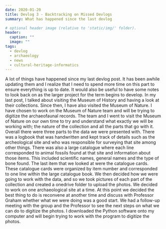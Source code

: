 ```yaml
---
date: 2020-01-20
title: Devlog 3 - Backtracking on Missed Devlogs 
summary: What has happened since the last devlog

# optional header image (relative to 'static/img/' folder).
header:
  caption: ""
  image: ""
tags:
  - devlog
  - archaeology
  - news
  - cultural-heritage-informatics
---
```

A lot of things have happened since my last devlog post. It has been awhile updating them and I realize that I need to spend more time on this part to ensure everything is up to date. It would also be useful to have some notes to look back on as the larger project for the term begins to develop. In my last post, I talked about visiting the Museum of History and having a look at their collections. Since then, I have also visited the Museum of Nature. I have chosen to work on the Museum of Nature team and will be trying to digitize the archaeofaunal records. 
The team and I went to visit the Museum of Nature on our own time to try and understand what exactly we will be working with; the nature of the collection and all the parts that go with it. Overall there were three parts to the data we were presented with. There was a logbook that was handwritten and kept track of details such as the archeological site and who was responsible for surveying that site among other things. There was also a large catalogue where each line corresponded to animal fossils found at that site and information about those items. This included scientific names, general names and the type of bone found. The last item that we looked at were the catalogue cards. These catalogue cards were organized by item number and corresponded to one line within the large catalogue book. 
We then decided how we were going to work with the data, and so we took pictures of each part of the collection and created a onedrive folder to upload the photos. We decided to work on one archaeological site at a time. 
At this point we decided the best thing to do is reconvene at another time and discuss with Professor Graham whether what we were doing was a good start. We had a follow-up meeting with the group and the Professor to see the next steps on what we can do to digitize the photos. 
I downloaded the Python software onto my computer and will begin trying to work with the program to digitize the photos.
